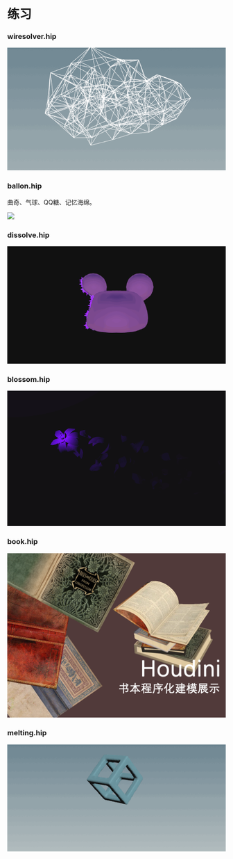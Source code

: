 # 练习

### wiresolver.hip

![](https://raw.githubusercontent.com/llapuras/AlfxHoudiniLib/main/Practice/img/wiresconstraint.gif)

### ballon.hip

曲奇、气球、QQ糖、记忆海绵。

![](https://raw.githubusercontent.com/llapuras/AlfxHoudiniLib/main/Practice/img/jellybear.gif)

### dissolve.hip

![](https://raw.githubusercontent.com/llapuras/AlfxHoudiniLib/main/Practice/img/toash.gif)

### blossom.hip

![](https://raw.githubusercontent.com/llapuras/AlfxHoudiniLib/main/Practice/img/fallenpetals.gif)

### book.hip

![](https://raw.githubusercontent.com/llapuras/AlfxHoudiniLib/main/Practice/img/houdinibook.png)

### melting.hip

![](https://raw.githubusercontent.com/llapuras/AlfxHoudiniLib/main/Practice/img/popnetmelting.gif)